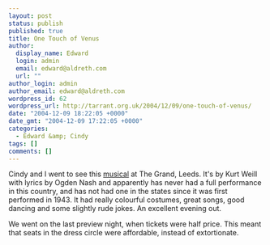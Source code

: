 ```yaml
---
layout: post
status: publish
published: true
title: One Touch of Venus
author:
  display_name: Edward
  login: admin
  email: edward@aldreth.com
  url: ""
author_login: admin
author_email: edward@aldreth.com
wordpress_id: 62
wordpress_url: http://tarrant.org.uk/2004/12/09/one-touch-of-venus/
date: "2004-12-09 18:22:05 +0000"
date_gmt: "2004-12-09 17:22:05 +0000"
categories:
  - Edward &amp; Cindy
tags: []
comments: []
---
```


<p>Cindy and I went to see this <a href = "https://www.operanorth.co.uk/whatson.aspx">musical</a> at The Grand, Leeds.  It's by Kurt Weill with lyrics by Ogden Nash and apparently has never had a full performance in this country, and has not had one in the states since it was first performed in 1943.  It had really colourful costumes, great songs, good dancing and some slightly rude jokes.  An excellent evening out.</p>
<p>We went on the last preview night, when tickets were half price.  This meant that seats in the dress circle were affordable, instead of extortionate.</p>
